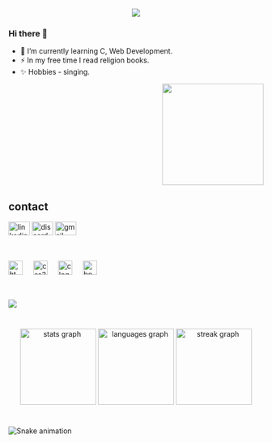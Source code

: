 <h1 align="center">
  <a href="https://git.io/typing-svg">
    <img src="https://readme-typing-svg.herokuapp.com/?lines=Greetings,Programmers!👋;I'm+Pallavi+Negi...;This+is+my+profile!&center=true&size=30">
  </a>
</h1>

### Hi there 👋

- 🌱 I’m currently learning C, Web Development.
- ⚡ In my free time I read religion books.
- ✨ Hobbies - singing.

<img align="right" height="200" src="https://i.imgflip.com/65efzo.gif"  />

<br clear="both">

## contact

<div align="left">
  <img src="https://raw.githubusercontent.com/maurodesouza/profile-readme-generator/master/src/assets/icons/social/linkedin/default.svg" width="42" height="27" alt="linkedin logo"  href="">
  <img src="https://raw.githubusercontent.com/maurodesouza/profile-readme-generator/master/src/assets/icons/social/discord/default.svg" width="42" height="27" alt="discord logo"  />
  <img src="https://raw.githubusercontent.com/maurodesouza/profile-readme-generator/master/src/assets/icons/social/gmail/default.svg" width="42" height="27" alt="gmail logo"  />
</div>

<br clear="both">

## 

<div align="left">
  <img src="https://cdn.jsdelivr.net/gh/devicons/devicon/icons/html5/html5-original.svg" height="28" alt="html5 logo"  />
  <img width="13" />
  <img src="https://cdn.jsdelivr.net/gh/devicons/devicon/icons/css3/css3-plain.svg" height="28" alt="css3 logo"  />
  <img width="13" />
  <img src="https://cdn.jsdelivr.net/gh/devicons/devicon/icons/c/c-original.svg" height="28" alt="c logo"  />
  <img width="13" />
  <img src="https://cdn.jsdelivr.net/gh/devicons/devicon/icons/bootstrap/bootstrap-original.svg" height="28" alt="bootstrap logo"  />
</div>

<br>

##

<img align="left" src="https://profile-counter.glitch.me/Negipallavi/count.svg?"  />
<br>

###
<br clear="both">

<div align="center">
  <img src="https://github-readme-stats.vercel.app/api?username=Negipallavi&hide_title=false&hide_rank=false&show_icons=true&include_all_commits=true&count_private=true&disable_animations=false&theme=dracula&locale=en&hide_border=false&order=1" height="150" alt="stats graph"  />
  <img src="https://github-readme-stats.vercel.app/api/top-langs?username=Negipallavi&locale=en&hide_title=false&layout=compact&card_width=320&langs_count=5&theme=dracula&hide_border=false&order=2" height="150" alt="languages graph"  />
  <img src="https://streak-stats.demolab.com?user=Negipallavi&locale=en&mode=daily&theme=dracula&hide_border=false&border_radius=5&order=3" height="150" alt="streak graph"  />
</div>

###

<br clear="both">

<img src="https://raw.githubusercontent.com/Negipallavi/Negipallavi/output/snake.svg" alt="Snake animation" />

###
<!---
Negipallavi/Negipallavi is a ✨ special ✨ repository because its `README.md` (this file) appears on your GitHub profile.
You can click the Preview link to take a look at your changes.
---

- 👋 Hi, I’m @Negipallavi
- 👀 I’m interested in ...
- 🌱 I’m currently learning ...
- 💞️ I’m looking to collaborate on ...
- 📫 How to reach me ...
- 😄 Pronouns: ...
- ⚡ Fun fact: ...
